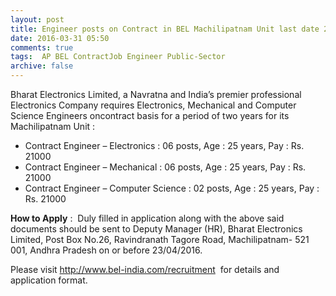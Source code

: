 ```yaml
---
layout: post
title: Engineer posts on Contract in BEL Machilipatnam Unit last date 23rd April-2016   
date: 2016-03-31 05:50
comments: true
tags:  AP BEL ContractJob Engineer Public-Sector 
archive: false
---
```

Bharat Electronics Limited, a Navratna and India’s premier professional Electronics Company requires Electronics, Mechanical and Computer Science Engineers oncontract basis for a period of two years for its Machilipatnam Unit :

- Contract Engineer – Electronics : 06 posts, Age : 25 years, Pay : Rs. 21000
- Contract Engineer – Mechanical : 06 posts, Age : 25 years, Pay : Rs. 21000
- Contract Engineer – Computer Science : 02 posts, Age : 25 years, Pay : Rs. 21000

**How to Apply** :  Duly filled in application along with the above said documents should be sent to
Deputy Manager (HR), Bharat Electronics Limited, Post Box No.26, Ravindranath Tagore Road, Machilipatnam- 521 001, Andhra Pradesh on or before 23/04/2016.

Please visit <http://www.bel-india.com/recruitment>  for details and application format.  